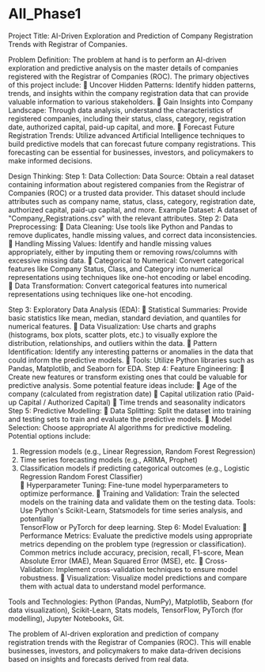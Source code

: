 # AII_Phase1
Project Title: AI-Driven Exploration and Prediction of Company Registration Trends with Registrar of Companies.

Problem Definition:
The problem at hand is to perform an AI-driven exploration and predictive analysis on the master details of companies registered with the Registrar of Companies (ROC). The primary objectives of this project include:
	Uncover Hidden Patterns: Identify hidden patterns, trends, and insights within the company registration data that can provide valuable information to various stakeholders.
	Gain Insights into Company Landscape: Through data analysis, understand the characteristics of registered companies, including their status, class, category, registration date, authorized capital, paid-up capital, and more.
	Forecast Future Registration Trends: Utilize advanced Artificial Intelligence techniques to build predictive models that can forecast future company registrations. This forecasting can be essential for businesses, investors, and policymakers to make informed decisions.


Design Thinking:
Step 1: Data Collection:
Data Source: Obtain a real dataset containing information about registered companies from the Registrar of Companies (ROC) or a trusted data provider. This dataset should include attributes such as company name, status, class, category, registration date, authorized capital, paid-up capital, and more.
Example Dataset: A dataset of "Company_Registrations.csv" with the relevant attributes.
Step 2: Data Preprocessing:
	Data Cleaning: Use tools like Python and Pandas to remove duplicates, handle missing values, and correct data inconsistencies.
	Handling Missing Values: Identify and handle missing values appropriately, either by imputing them or removing rows/columns with excessive missing data.
	Categorical to Numerical: Convert categorical features like Company Status, Class, and Category into numerical representations using techniques like one-hot encoding or label encoding.
	Data Transformation: Convert categorical features into numerical representations using techniques like one-hot encoding.


Step 3: Exploratory Data Analysis (EDA):
	Statistical Summaries: Provide basic statistics like mean, median, standard deviation, and quantiles for numerical features.
	Data Visualization: Use charts and graphs (histograms, box plots, scatter plots, etc.) to visually explore the distribution, relationships, and outliers within the data.
	Pattern Identification: Identify any interesting patterns or anomalies in the data that could inform the predictive models. 
	Tools: Utilize Python libraries such as Pandas, Matplotlib, and Seaborn for EDA.
Step 4: Feature Engineering:
	Create new features or transform existing ones that could be valuable for predictive analysis. Some potential feature ideas include:
	Age of the company (calculated from registration date)
	Capital utilization ratio (Paid-up Capital / Authorized Capital)
	Time trends and seasonality indicators
Step 5: Predictive Modelling:
	Data Splitting: Split the dataset into training and testing sets to train and evaluate the predictive models.
	Model Selection: Choose appropriate AI algorithms for predictive modeling. Potential options include:
1.	Regression models (e.g., Linear Regression, Random Forest Regression)
2.	Time series forecasting models (e.g., ARIMA, Prophet)
3.	Classification models if predicting categorical outcomes (e.g., Logistic 
                              Regression Random Forest Classifier)         
	Hyperparameter Tuning: Fine-tune model hyperparameters to optimize performance.
	Training and Validation: Train the selected models on the training data and validate them on the testing data.
           Tools: Use Python's Scikit-Learn, Statsmodels for time series analysis, and potentially            
            TensorFlow or PyTorch for deep learning.
Step 6: Model Evaluation:
	Performance Metrics: Evaluate the predictive models using appropriate metrics depending on the problem type (regression or classification). Common metrics include accuracy, precision, recall, F1-score, Mean Absolute Error (MAE), Mean Squared Error (MSE), etc.
	Cross-Validation: Implement cross-validation techniques to ensure model robustness.
	Visualization: Visualize model predictions and compare them with actual data to understand model performance.

Tools and Technologies:
Python (Pandas, NumPy), Matplotlib, Seaborn (for data visualization), Scikit-Learn, Stats models, TensorFlow, PyTorch (for modelling), Jupyter Notebooks, Git. 

The problem of AI-driven exploration and prediction of company registration trends with the Registrar of Companies (ROC). This will enable businesses, investors, and policymakers to make data-driven decisions based on insights and forecasts derived from real data.
